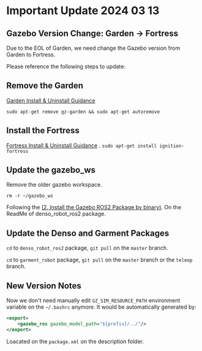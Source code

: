 # Important Update 2024 03 13

## Gazebo Version Change: Garden -> Fortress

Due to the EOL of Garden, we need change the Gazebo version from Garden to Fortress.

Please reference the following steps to update:


## Remove the Garden

[Garden Install & Uninstall Guidance](https://gazebosim.org/docs/garden/install_ubuntu)

`sudo apt-get remove gz-garden && sudo apt-get autoremove`

## Install the Fortress

[Fortress Install & Uninstall Guidance](https://gazebosim.org/docs/fortress/install_ubuntu)
.
`sudo apt-get install ignition-fortress`


## Update the gazebo_ws

Remove the older gazebo workspace.

`rm -r ~/gazebo_ws`

Following the [(2. Install the Gazebo ROS2 Package by binary)](https://github.com/smartrobotsdesignlab/denso_robot_ros2?tab=readme-ov-file#2-install-the-gazebo-ros2-packages-by-binary). On the ReadMe of denso_robot_ros2 package.


## Update the Denso and Garment Packages

`cd` to `denso_robot_ros2` package, `git pull` on the `master` branch.

`cd` to `garment_robot` package, `git pull` on the `master` branch or the `teleop` branch.

## New Version Notes

Now we don't need manually edit `GZ_SIM_RESOURCE_PATH` environment variable on the `~/.bashrc` anymore. It would be automatically generated by:

```xml
<export>
    <gazebo_ros gazebo_model_path="${prefix}/../"/>
</export>
```
Loacated on the `package.xml` on the description folder.